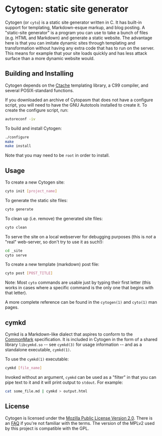 <!--
This Source Code Form is subject to the terms of the Mozilla Public
License, v. 2.0. If a copy of the MPL was not distributed with this
file, You can obtain one at http://mozilla.org/MPL/2.0/.
-->

<!--
Copyright (c) 2016-2023 David Jackson
-->

# Cytogen: static site generator

Cytogen (or `cyto`) is a static site generator written in C. It has built-in
support for templating, Markdown-esque markup, and blog posting. A "static-site
generator" is a program you can use to take a bunch of files (e.g. HTML and
Markdown) and generate a static website. The advantage here is that you can
imitate dynamic sites through templating and transformation without having any
extra code that has to run on the server. This means for example that your site
loads quickly and has less attack surface than a more dynamic website would.

## Building and Installing

Cytogen depends on the [Ctache](https://github.com/dwjackson/ctache)
templating library, a C99 compiler, and several POSIX-standard functions.

If you downloaded an archive of Cytopasm that does not have a configure script,
you will need to have the GNU Autotools installed to create it. To create the
configure script, run:

```sh
autoreconf -iv
```

To build and install Cytogen:

```sh
./configure
make
make install
```

Note that you may need to be `root` in order to install.

## Usage

To create a new Cytogen site:

```sh
cyto init [project_name]
```

To generate the static site files:

```sh
cyto generate
```

To clean up (i.e. remove) the generated site files:

```sh
cyto clean
```

To serve the site on a local webserver for debugging purposes (this is *not* a
"real" web-server, so don't try to use it as such!):

```sh
cd _site
cyto serve
```

To create a new template (markdown) post file:
```sh
cyto post [POST_TITLE]
```

Note: Most `cyto` commands are usable just by typing their first letter (this
works in cases where a specific command is the only one that begins with that
letter).

A more complete reference can be found in the `cytogen(1)` and `cyto(1)` man 
pages.

## cymkd

Cymkd is a Markdown-like dialect that aspires to conform to the
[CommonMark](http://commonmark.org/) specification. It is included in Cytogen
in the form of a shared library `libcymkd.so` -- see `cymkd(3)` for usage
information -- and as a standalone executable, `cymkd(1)`.

To use the `cymkd(1)` executable:

```sh
cymkd [file_name]
```

Invoked without an argument, `cymkd` can be used as a "filter" in that you can
pipe text to it and it will print output to `stdout`. For example:

```sh
cat some_file.md | cymkd > output.html
```

## License

Cytogen is licensed under the
[Mozilla Public License Version 2.0](https://www.mozilla.org/en-US/MPL/2.0/).
There is an [FAQ](https://www.mozilla.org/en-US/MPL/2.0/FAQ/) if you're not
familiar with the terms. The version of the MPLv2 used by this project is
compatible with the GPL.
